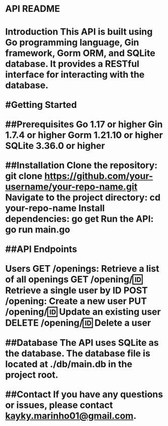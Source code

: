 <h1>API README<h1>

Introduction
This API is built using Go programming language, Gin framework, Gorm ORM, and SQLite database. It provides a RESTful interface for interacting with the database.

#Getting Started

##Prerequisites
Go 1.17 or higher
Gin 1.7.4 or higher
Gorm 1.21.10 or higher
SQLite 3.36.0 or higher

##Installation
Clone the repository: git clone https://github.com/your-username/your-repo-name.git
Navigate to the project directory: cd your-repo-name
Install dependencies: go get
Run the API: go run main.go

##API Endpoints

Users
GET /openings: Retrieve a list of all openings
GET /opening/:id: Retrieve a single user by ID
POST /opening: Create a new user
PUT /opening/:id: Update an existing user
DELETE /opening/:id: Delete a user

##Database
The API uses SQLite as the database. The database file is located at ./db/main.db in the project root.

##Contact
If you have any questions or issues, please contact kayky.marinho01@gmail.com.


